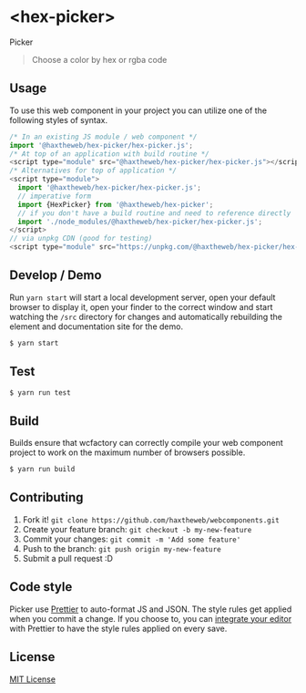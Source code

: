 # &lt;hex-picker&gt;

Picker
> Choose a color by hex or rgba code

## Usage
To use this web component in your project you can utilize one of the following styles of syntax.

```js
/* In an existing JS module / web component */
import '@haxtheweb/hex-picker/hex-picker.js';
/* At top of an application with build routine */
<script type="module" src="@haxtheweb/hex-picker/hex-picker.js"></script>
/* Alternatives for top of application */
<script type="module">
  import '@haxtheweb/hex-picker/hex-picker.js';
  // imperative form
  import {HexPicker} from '@haxtheweb/hex-picker';
  // if you don't have a build routine and need to reference directly
  import './node_modules/@haxtheweb/hex-picker/hex-picker.js';
</script>
// via unpkg CDN (good for testing)
<script type="module" src="https://unpkg.com/@haxtheweb/hex-picker/hex-picker.js"></script>
```

## Develop / Demo
Run `yarn start` will start a local development server, open your default browser to display it, open your finder to the correct window and start watching the `/src` directory for changes and automatically rebuilding the element and documentation site for the demo.
```bash
$ yarn start
```

## Test

```bash
$ yarn run test
```

## Build
Builds ensure that wcfactory can correctly compile your web component project to
work on the maximum number of browsers possible.
```bash
$ yarn run build
```

## Contributing

1. Fork it! `git clone https://github.com/haxtheweb/webcomponents.git`
2. Create your feature branch: `git checkout -b my-new-feature`
3. Commit your changes: `git commit -m 'Add some feature'`
4. Push to the branch: `git push origin my-new-feature`
5. Submit a pull request :D

## Code style

Picker  use [Prettier][prettier] to auto-format JS and JSON.  The style rules get applied when you commit a change.  If you choose to, you can [integrate your editor][prettier-ed] with Prettier to have the style rules applied on every save.

[prettier]: https://github.com/prettier/prettier/
[prettier-ed]: https://github.com/prettier/prettier/#editor-integration
[polyserve]: https://github.com/Polymer/polyserve
[web-component-tester]: https://github.com/Polymer/web-component-tester

## License
[MIT License](http://opensource.org/licenses/MIT)